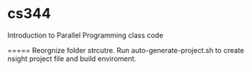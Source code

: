 cs344
=====

Introduction to Parallel Programming class code

=====
Reorgnize folder strcutre. Run auto-generate-project.sh to create nsight project file and build enviroment.
